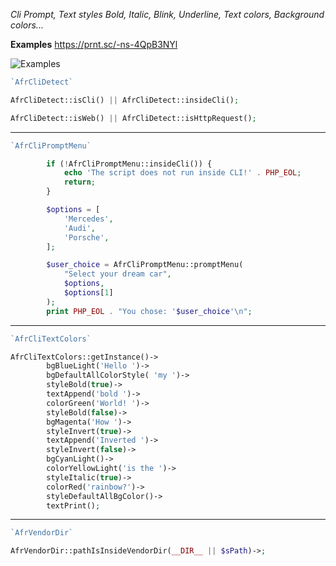 *Cli Prompt, Text styles Bold, Italic, Blink, Underline, Text colors, Background colors...*

**Examples** https://prnt.sc/-ns-4QpB3NYl

![Examples](https://img001.prntscr.com/file/img001/j6aDkLc5SkG0jMaKxPMSmw.png)

```php
`AfrCliDetect`

AfrCliDetect::isCli() || AfrCliDetect::insideCli();

AfrCliDetect::isWeb() || AfrCliDetect::isHttpRequest();

```

---

```php
`AfrCliPromptMenu`

        if (!AfrCliPromptMenu::insideCli()) {
            echo 'The script does not run inside CLI!' . PHP_EOL;
            return;
        }

        $options = [
            'Mercedes',
            'Audi',
            'Porsche',
        ];

        $user_choice = AfrCliPromptMenu::promptMenu(
            "Select your dream car",
            $options,
            $options[1]
        );
        print PHP_EOL . "You chose: '$user_choice'\n";
```

---

```php
`AfrCliTextColors`

AfrCliTextColors::getInstance()->
        bgBlueLight('Hello ')->
        bgDefaultAllColorStyle( 'my ')->
        styleBold(true)->
        textAppend('bold ')->
        colorGreen('World! ')->
        styleBold(false)->
        bgMagenta('How ')->
        styleInvert(true)->
        textAppend('Inverted ')->
        styleInvert(false)->
        bgCyanLight()->
        colorYellowLight('is the ')->
        styleItalic(true)->
        colorRed('rainbow?')->
        styleDefaultAllBgColor()->
        textPrint();
```

---

```php
`AfrVendorDir`

AfrVendorDir::pathIsInsideVendorDir(__DIR__ || $sPath)->;

```

